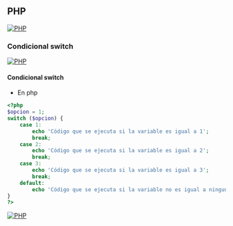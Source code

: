## PHP
[![PHP](https://img.shields.io/badge/PHP-787CB5?style=for-the-badge&logo=php&logoColor=white&labelColor=101010)](https://github.com/Alberto-mt/PHP/blob/main/PHP/Apuntes/index.md)

### Condicional switch
[![PHP](https://img.shields.io/badge/Condicional_switch-c044b8?style=for-the-badge&logo=php&logoColor=white&labelColor=101010)](https://github.com/Alberto-mt/PHP/blob/main/PHP/Apuntes/categories/Condicional_switch.md)

#### Condicional switch
- En php
```php
<?php
$opcion = 1;
switch ($opcion) {
    case 1:
        echo 'Código que se ejecuta si la variable es igual a 1';
        break;
    case 2:
        echo 'Código que se ejecuta si la variable es igual a 2';
        break;
    case 3:
        echo 'Código que se ejecuta si la variable es igual a 3';
        break;
    default:
        echo 'Código que se ejecuta si la variable no es igual a ninguno de los casos';
}
?>
```

[![PHP](https://img.shields.io/badge/Condicional_switch-c044b8?style=for-the-badge&label=&#9650;&logoColor=white&labelColor=101010)](https://github.com/Alberto-mt/PHP/blob/main/PHP/Apuntes/categories/Condicional_switch.md)
